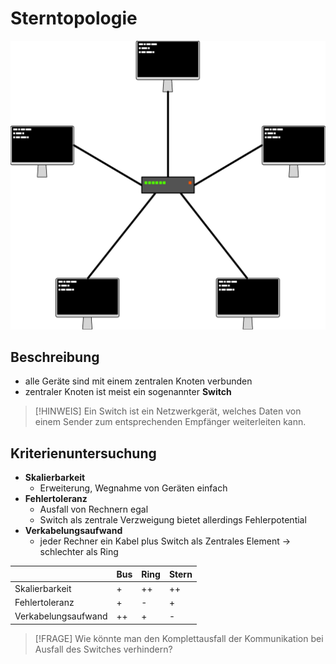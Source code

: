 # Sterntopologie

![Bild eines Stern-Netzwerkes](images/stern.svg ':size=400 Schaubild Sterntopologie')

## Beschreibung

- alle Geräte sind mit einem zentralen Knoten verbunden
- zentraler Knoten ist meist ein sogenannter **Switch**

> [!HINWEIS]
> Ein Switch ist ein Netzwerkgerät, welches Daten von einem Sender zum entsprechenden Empfänger weiterleiten kann.

## Kriterienuntersuchung

- **Skalierbarkeit**
  - Erweiterung, Wegnahme von Geräten einfach
- **Fehlertoleranz**
  - Ausfall von Rechnern egal
  - Switch als zentrale Verzweigung bietet allerdings Fehlerpotential
- **Verkabelungsaufwand**
  - jeder Rechner ein Kabel plus Switch als Zentrales Element → schlechter als Ring

<div class="vergleichstabelle">

|                     | Bus | Ring | Stern |
|---------------------|-----|------|-------|
| Skalierbarkeit      | +   | ++   | ++    |
| Fehlertoleranz      | +   | -    | +     |
| Verkabelungsaufwand | ++  | +    | -     |

</div>

> [!FRAGE]
> Wie könnte man den Komplettausfall der Kommunikation bei Ausfall des Switches verhindern?